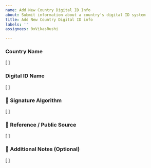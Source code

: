 ```yaml
---
name: Add New Country Digital ID Info
about: Submit information about a country's digital ID system
title: Add New Country Digital ID info
labels: ''
assignees: 0xVikasRushi

---
```


###  Country Name
<!-- Enter the country's name -->
[ ]

### Digital ID Name  
<!-- Enter the country's digital ID card/system name -->  
[ ]

### 🔐 Signature Algorithm
<!-- e.g., RSA, ECC, Ed25519, or "Not Publicly Specified" -->
[ ]


### 📄 Reference / Public Source
<!-- Link to an article, official site, or documentation -->
[ ]


### 📝 Additional Notes (Optional)
<!-- Add any extra context or info -->
[ ]
